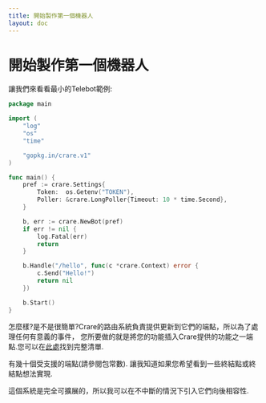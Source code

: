 ```yaml
---
title: 開始製作第一個機器人
layout: doc
---
```


# 開始製作第一個機器人
讓我們來看看最小的Telebot範例:
```go
package main

import (
	"log"
	"os"
	"time"

	"gopkg.in/crare.v1"
)

func main() {
	pref := crare.Settings{
		Token:  os.Getenv("TOKEN"),
		Poller: &crare.LongPoller{Timeout: 10 * time.Second},
	}

	b, err := crare.NewBot(pref)
	if err != nil {
		log.Fatal(err)
		return
	}

	b.Handle("/hello", func(c *crare.Context) error {
		c.Send("Hello!")
		return nil
	})

	b.Start()
}

```
怎麼樣?是不是很簡單?Crare的路由系統負責提供更新到它們的端點，所以為了處理任何有意義的事件， 您所要做的就是將您的功能插入Crare提供的功能之一端點.您可以在[此處](https://godoc.org/gopkg.in/crare.v1#pkg-constants)找到完整清單.

有幾十個受支援的端點(請參閱包常數). 讓我知道如果您希望看到一些終結點或終結點想法實現.

這個系統是完全可擴展的，所以我可以在不中斷的情況下引入它們向後相容性.